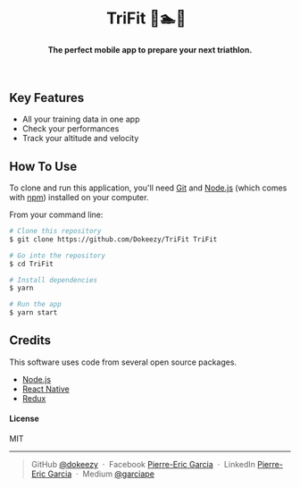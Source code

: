 <h1 align="center">
  <br>
  TriFit 🏃🏊🚴
  <br>
</h1>

<h4 align="center">The perfect mobile app to prepare your next triathlon.</h4>

<br>

## Key Features

* All your training data in one app
* Check your performances
* Track your altitude and velocity


## How To Use

To clone and run this application, you'll need [Git](https://git-scm.com) and [Node.js](https://nodejs.org/en/download/) (which comes with [npm](http://npmjs.com)) installed on your computer.

From your command line:

```bash
# Clone this repository
$ git clone https://github.com/Dokeezy/TriFit TriFit

# Go into the repository
$ cd TriFit

# Install dependencies
$ yarn

# Run the app
$ yarn start
```

## Credits

This software uses code from several open source packages.

- [Node.js](https://nodejs.org/)
- [React Native](https://facebook.github.io/react-native/)
- [Redux](http://redux.js.org/)

#### License

MIT

---

> GitHub [@dokeezy](https://github.com/Dokeezy) &nbsp;&middot;&nbsp;
> Facebook [Pierre-Eric Garcia](https://www.facebook.com/pierreeric.garcia.1) &nbsp;&middot;&nbsp;
> LinkedIn [Pierre-Eric Garcia](https://www.linkedin.com/in/pierre-eric-garcia) &nbsp;&middot;&nbsp;
> Medium [@garciape](https://medium.com/@garciape)
